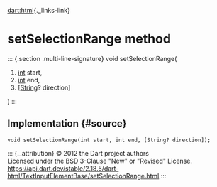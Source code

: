 [dart:html](../../dart-html/dart-html-library){._links-link}

setSelectionRange method
========================

::: {.section .multi-line-signature}
void setSelectionRange(

1.  [int](../../dart-core/int-class) start,
2.  [int](../../dart-core/int-class) end,
3.  \[[String](../../dart-core/string-class)? direction\]

)
:::

Implementation {#source}
--------------

``` {.language-dart data-language="dart"}
void setSelectionRange(int start, int end, [String? direction]);
```

::: {._attribution}
© 2012 the Dart project authors\
Licensed under the BSD 3-Clause \"New\" or \"Revised\" License.\
<https://api.dart.dev/stable/2.18.5/dart-html/TextInputElementBase/setSelectionRange.html>
:::
